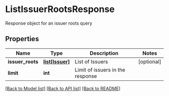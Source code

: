 # ListIssuerRootsResponse

Response object for an issuer roots query
## Properties
Name | Type | Description | Notes
------------ | ------------- | ------------- | -------------
**issuer_roots** | [**list[Issuer]**](Issuer.md) | List of Issuers | [optional] 
**limit** | **int** | Limit of issuers in the response | 

[[Back to Model list]](../README.md#documentation-for-models) [[Back to API list]](../README.md#documentation-for-api-endpoints) [[Back to README]](../README.md)


